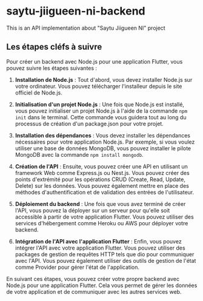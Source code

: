# saytu-jiigueen-ni-backend
This is an API implementation about "Saytu Jiigueen NI" project

## Les étapes cléfs à suivre

Pour créer un backend avec Node.js pour une application Flutter, vous pouvez suivre les étapes suivantes :

1. __Installation de Node.js__ : Tout d'abord, vous devez installer Node.js sur votre ordinateur. Vous pouvez télécharger l'installeur depuis le site officiel de Node.js.

2. __Initialisation d'un projet Node.js__ : Une fois que Node.js est installé, vous pouvez initialiser un projet Node.js à l'aide de la commande `npm init` dans le terminal. Cette commande vous guidera tout au long du processus de création d'un package.json pour votre projet.

3. __Installation des dépendances__ : Vous devez installer les dépendances nécessaires pour votre application Node.js. Par exemple, si vous voulez utiliser une base de données MongoDB, vous pouvez installer le pilote MongoDB avec la commande `npm install mongodb`.

4. __Création de l'API__ : Ensuite, vous pouvez créer une API en utilisant un framework Web comme Express.js ou Nest.js. Vous pouvez créer des points d'extrémité pour les opérations CRUD (Create, Read, Update, Delete) sur les données. Vous pouvez également mettre en place des méthodes d'authentification et de validation des entrées de l'utilisateur.

5. __Déploiement du backend__ : Une fois que vous avez terminé de créer l'API, vous pouvez la déployer sur un serveur pour qu'elle soit accessible à partir de votre application Flutter. Vous pouvez utiliser des services d'hébergement comme Heroku ou AWS pour déployer votre backend.

6. __Intégration de l'API avec l'application Flutter__ : Enfin, vous pouvez intégrer l'API avec votre application Flutter. Vous pouvez utiliser des packages de gestion de requêtes HTTP tels que dio pour communiquer avec l'API. Vous pouvez également utiliser des outils de gestion de l'état comme Provider pour gérer l'état de l'application.

En suivant ces étapes, vous pouvez créer votre propre backend avec Node.js pour une application Flutter. Cela vous permet de gérer les données de votre application et de communiquer avec les autres services web.